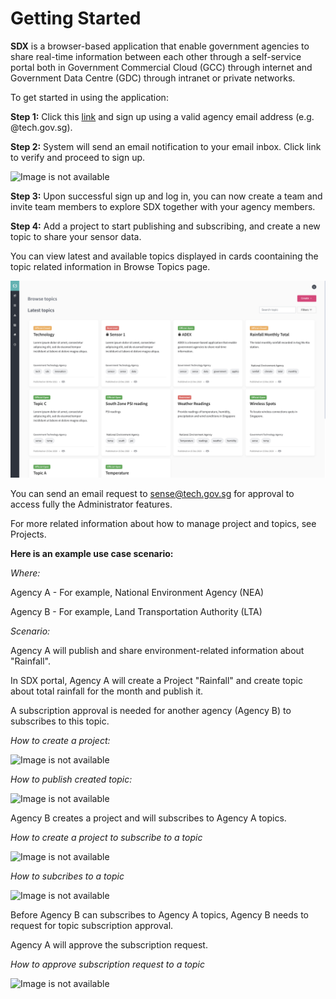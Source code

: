 
# Getting Started

**SDX** is a browser-based application that enable government agencies to share real-time information between each other through a self-service portal both in Government Commercial Cloud (GCC) through internet and Government Data Centre (GDC) through intranet or private networks.

To get started in using the application:

**Step 1:** Click this [link](https://sdx.sensors.gov.sg/sdx/home) and sign up using a valid agency email address (e.g. @tech.gov.sg). 

**Step 2:** System will send an email notification to your email inbox. Click link to verify and proceed to sign up. 
   
   ![Image is not available](/assets/vid0howtosignup.gif)
   
**Step 3:** Upon successful sign up and log in, you can now create a team and invite team members to explore SDX together with your agency members. 

**Step 4:** Add a project to start publishing and subscribing, and create a new topic to share your sensor data.

   You can view latest and available topics displayed in cards coontaining the topic related information in Browse Topics page.

   ![Image is not available](/assets/Fig1.png)

You can send an email request to <sense@tech.gov.sg> for approval to access fully the Administrator features.

For more related information about how to manage project and topics, see Projects.
   
**Here is an example use case scenario:**

*Where:*



Agency A - For example, National Environment Agency (NEA)

Agency B - For example, Land Transportation Authority (LTA)
   

*Scenario:*

Agency A will publish and share environment-related information about "Rainfall". 

In SDX portal, Agency A will create a Project "Rainfall" and create topic about total rainfall for the month and publish it. 

A subscription approval is needed for another agency (Agency B) to subscribes to this topic.
   
*How to create a project:*

![Image is not available](/assets/vid1createproject.gif)

*How to publish created topic:*
   
![Image is not available](/assets/vid2publishtopic.gif)
   
Agency B creates a project and will subscribes to Agency A topics.
   
*How to create a project to subscribe to a topic*
   
![Image is not available](/assets/vid3createprojectforsubscribe.gif)
   
*How to subcribes to a topic*
   
![Image is not available](/assets/vid4subscribetotopic.gif)
   
Before Agency B can subscribes to Agency A topics, Agency B needs to request for topic subscription approval. 

Agency A will approve the subscription request. 
  
*How to approve subscription request to a topic*
   
![Image is not available](/assets/vid5approvedsubscribetopic.gif)
   

